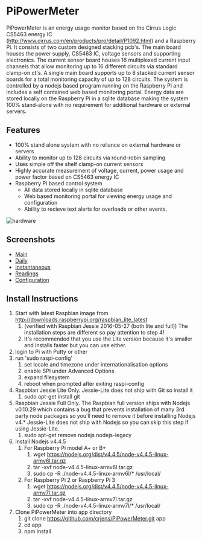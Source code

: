 PiPowerMeter
=====

PiPowerMeter is an energy usage monitor based on the Cirrus Logic CS5463 energy IC (http://www.cirrus.com/en/products/pro/detail/P1092.html) and a Raspberry Pi.  It consists of two custom designed stacking pcb's.  The main board houses the power supply, CS5463 IC, voltage sensors and supporting electronics.  The current sensor board houses 16 multiplexed current input channels that allow monitoring up to 16 different circuits via standard clamp-on ct's.  A single main board supports up to 8 stacked current sensor boards for a total monitoring capacity of up to 128 circuits.
The system is controlled by a nodejs based program running on the Raspberry Pi and includes a self contained web based monitoring portal.  Energy data are stored locally on the Raspberry Pi in a sqlite database making the system 100% stand-alone with no requirement for additional hardware or external servers.



Features
--------
 - 100% stand alone system with no reliance on external hardware or servers
 - Ability to monitor up to 128 circuits via round-robin sampling
 - Uses simple off the shelf clamp-on current sensors
 - Highly accurate measurement of voltage, current, power usage and power factor based on CS5463 energy IC
 - Raspberry Pi based control system
   * All data stored locally in sqlite database
   * Web based monitoring portal for viewing energy usage and configuration
   * Ability to recieve text alerts for overloads or other events.
 

 ![hardware](https://raw.githubusercontent.com/crjens/PiPowerMeter/master/Documentation/DSC_0009.JPG)

Screenshots
-----------
- [Main](https://raw.githubusercontent.com/crjens/PiPowerMeter/master/Documentation/main.png)
- [Daily](https://raw.githubusercontent.com/crjens/PiPowerMeter/master/Documentation/graph.png)
- [Instantaneous](https://raw.githubusercontent.com/crjens/PiPowerMeter/master/Documentation/instant.png)
- [Readings](https://raw.githubusercontent.com/crjens/PiPowerMeter/master/Documentation/readings.png)
- [Configuration](https://raw.githubusercontent.com/crjens/PiPowerMeter/master/Documentation/config.png)



Install Instructions
--------------------
1. Start with latest Raspbian image from http://downloads.raspberrypi.org/raspbian_lite_latest
	1. (verified with Raspbian Jessie 2016-05-27 (both lite and full))  The installation steps are different so pay attention to step 4!
	2. It's recommended that you use the Lite version because it's smaller and installs faster but you can use either.
2. login to Pi with Putty or other 
3. run 'sudo raspi-config' 
	1. set locale and timezone under internationalisation options
	2. enable SPI under Advanced Options
	3. expand filesystem
	4. reboot when prompted after exiting raspi-config
4. Raspbian Jessie Lite Only.  Jessie-Lite does not ship with Git so install it
	1. sudo apt-get install git
5. Raspbian Jessie Full Only.  The Raspbian full version ships with Nodejs v0.10.29 which contains a bug that prevents installation of many 3rd party node packages so you'll need to remove it before installing Nodejs v4.*  Jessie-Lite does not ship with Nodejs so you can skip this step if using Jessie-Lite.
	1. sudo apt-get remove nodejs nodejs-legacy
6. Install Nodejs v4.4.5
	1. For Raspberry Pi model A+ or B+
		1. wget https://nodejs.org/dist/v4.4.5/node-v4.4.5-linux-armv6l.tar.gz 
		2. tar -xvf node-v4.4.5-linux-armv6l.tar.gz 
		3. sudo cp -R ./node-v4.4.5-linux-armv6l/* /usr/local/
	2. For Raspberry Pi 2 or Raspberry Pi 3
		1. wget https://nodejs.org/dist/v4.4.5/node-v4.4.5-linux-armv7l.tar.gz 
		2. tar -xvf node-v4.4.5-linux-armv7l.tar.gz 
		3. sudo cp -R ./node-v4.4.5-linux-armv7l/* /usr/local/
7. Clone PiPowerMeter into app directory
	1. git clone https://github.com/crjens/PiPowerMeter.git app
	2. cd app
	3. npm install


